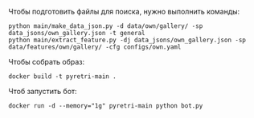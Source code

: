 Чтобы подготовить файлы для поиска, нужно выполнить команды:
```
python main/make_data_json.py -d data/own/gallery/ -sp data_jsons/own_gallery.json -t general
python main/extract_feature.py -dj data_jsons/own_gallery.json -sp data/features/own/gallery/ -cfg configs/own.yaml
```
Чтобы собрать образ:
```
docker build -t pyretri-main .
```
Чтоб запустить бот:
```
docker run -d --memory="1g" pyretri-main python bot.py
```
